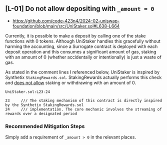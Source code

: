 ## [L-01] Do not allow depositing with `_amount = 0`

* https://github.com/code-423n4/2024-02-uniswap-foundation/blob/main/src/UniStaker.sol#L638-L664

Currently, it is possible to make a deposit by calling one of the stake functions with 0 tokens. Although UniStaker handles this gracefully without harming the accounting, since a Surrogate contract is deployed with each deposit operation and this consumes a significant amount of gas, staking with an amount of 0 (whether accidentally or intentionally) is just a waste of gas.

As stated in the comment lines I referenced below, UniStaker is inspired by Synthetix `StakingRewards.sol`. StakingRewards actually performs this check and [does not allow](https://github.com/Synthetixio/synthetix/blob/develop/contracts/StakingRewards.sol#L81-L95) staking or withdrawing with an amount of 0.

`UniStaker.sol:L23-24`
```solidity
23     /// The staking mechanism of this contract is directly inspired by the Synthetix StakingRewards.sol
24     /// implementation. The core mechanic involves the streaming of rewards over a designated period
```

### Recommended Mitigation Steps

Simply add a requirement of `_amount > 0` in the relevant places.